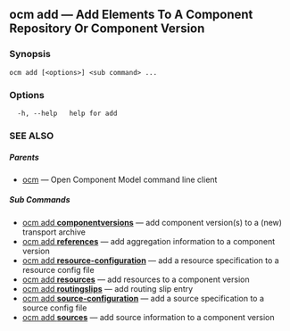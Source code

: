 ## ocm add &mdash; Add Elements To A Component Repository Or Component Version

### Synopsis

```
ocm add [<options>] <sub command> ...
```

### Options

```
  -h, --help   help for add
```

### SEE ALSO

##### Parents

* [ocm](ocm.md)	 &mdash; Open Component Model command line client


##### Sub Commands

* [ocm add <b>componentversions</b>](ocm_add_componentversions.md)	 &mdash; add component version(s) to a (new) transport archive
* [ocm add <b>references</b>](ocm_add_references.md)	 &mdash; add aggregation information to a component version
* [ocm add <b>resource-configuration</b>](ocm_add_resource-configuration.md)	 &mdash; add a resource specification to a resource config file
* [ocm add <b>resources</b>](ocm_add_resources.md)	 &mdash; add resources to a component version
* [ocm add <b>routingslips</b>](ocm_add_routingslips.md)	 &mdash; add routing slip entry
* [ocm add <b>source-configuration</b>](ocm_add_source-configuration.md)	 &mdash; add a source specification to a source config file
* [ocm add <b>sources</b>](ocm_add_sources.md)	 &mdash; add source information to a component version

